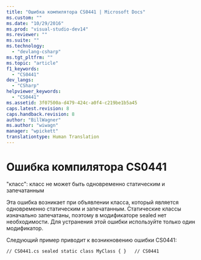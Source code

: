 ```yaml
---
title: "Ошибка компилятора CS0441 | Microsoft Docs"
ms.custom: ""
ms.date: "10/29/2016"
ms.prod: "visual-studio-dev14"
ms.reviewer: ""
ms.suite: ""
ms.technology: 
  - "devlang-csharp"
ms.tgt_pltfrm: ""
ms.topic: "article"
f1_keywords: 
  - "CS0441"
dev_langs: 
  - "CSharp"
helpviewer_keywords: 
  - "CS0441"
ms.assetid: 3f07500a-d479-424c-a0f4-c219be1b5a45
caps.latest.revision: 8
caps.handback.revision: 8
author: "BillWagner"
ms.author: "wiwagn"
manager: "wpickett"
translationtype: Human Translation
---
```

# Ошибка компилятора CS0441
"класс": класс не может быть одновременно статическим и запечатанным  
  
 Эта ошибка возникает при объявлении класса, который является одновременно статическим и запечатанным. Статические классы изначально запечатаны, поэтому в модификаторе sealed нет необходимости. Для устранения этой ошибки используйте только один модификатор.  
  
 Следующий пример приводит к возникновению ошибки CS0441:  
  
```  
// CS0441.cs sealed static class MyClass { }   // CS0441  
```